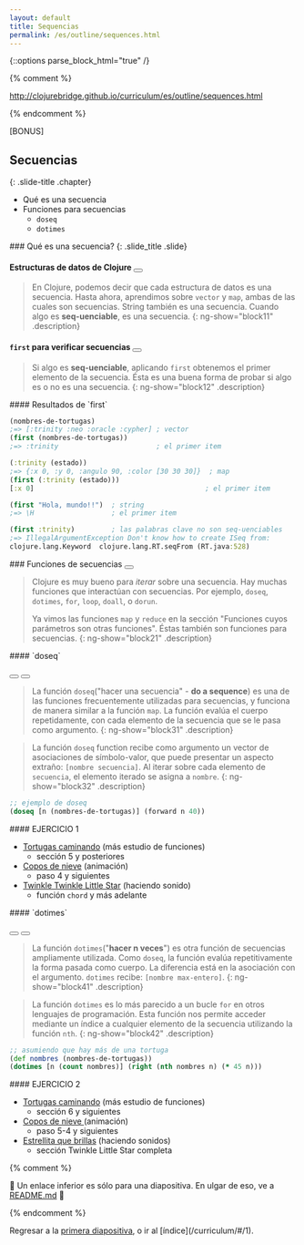 ```yaml
---
layout: default
title: Sequencias
permalink: /es/outline/sequences.html
---
```


{::options parse_block_html="true" /}

{% comment %}

http://clojurebridge.github.io/curriculum/es/outline/sequences.html

{% endcomment %}

<section>
[BONUS]

Secuencias
-------------------------
{: .slide-title .chapter}

* Qué es una secuencia
* Funciones para secuencias
    * `doseq`
    * `dotimes`
</section>

<section ng-controller="NarrativeController">
### Qué es una secuencia?
{: .slide_title .slide}

#### Estructuras de datos de Clojure <button class="link" ng-bind-html="details" ng-model="block11" ng-click="block11=!block11"></button>

> En Clojure, podemos decir que cada estructura de datos es una secuencia.
> Hasta ahora, aprendimos sobre `vector` y `map`, ambas de las cuales son secuencias.
> String también es una secuencia. Cuando algo es **seq-uenciable**, es una secuencia.
{: ng-show="block11" .description}

#### `first` para verificar secuencias <button class="link" ng-bind-html="details" ng-model="block12" ng-click="block12=!block12"></button>

> Si algo es **seq-uenciable**, aplicando `first` obtenemos el primer elemento de la secuencia.
> Ésta es una buena forma de probar si algo es o no es una secuencia.
{: ng-show="block12" .description}
</section>

<section ng-controller="NarrativeController">
#### Resultados de `first`

```clojure
(nombres-de-tortugas)
;=> [:trinity :neo :oracle :cypher] ; vector
(first (nombres-de-tortugas))
;=> :trinity                        ; el primer item

(:trinity (estado))
;=> {:x 0, :y 0, :angulo 90, :color [30 30 30]}  ; map
(first (:trinity (estado)))
[:x 0]                                          ; el primer item

(first "Hola, mundo!!")  ; string
;=> \H                   ; el primer item

(first :trinity)         ; las palabras clave no son seq-uenciables
;=> IllegalArgumentException Don't know how to create ISeq from:
clojure.lang.Keyword  clojure.lang.RT.seqFrom (RT.java:528)
```
</section>

<section ng-controller="NarrativeController">
### Funciones de secuencias
<button class="link" ng-bind-html="details" ng-model="block21" ng-click="block21=!block21"></button>

> Clojure es muy bueno para *iterar* sobre una secuencia.
> Hay muchas funciones que interactúan con secuencias.
> Por ejemplo, `doseq`, `dotimes`, `for`, `loop`, `doall`, o `dorun`.
>
> Ya vimos las funciones `map` y `reduce` en la sección "Funciones cuyos parámetros son otras funciones". Éstas también son funciones para secuencias.
{: ng-show="block21" .description}
</section>

<section ng-controller="NarrativeController">
#### `doseq`

<button class="link" ng-bind-html="details1" ng-model="block31" ng-click="block31=!block31"></button>
<button class="link" ng-bind-html="details2" ng-model="block32" ng-click="block32=!block32"></button>

> La función `doseq`("hacer una secuencia" - **do a sequence**) es una de las funciones frecuentemente utilizadas
>  para secuencias, y funciona de manera similar a la función `map`.
> La función evalúa el cuerpo repetidamente, con cada elemento de la secuencia
> que se le pasa como argumento.
{: ng-show="block31" .description}

> La función `doseq` function recibe como argumento un vector de asociaciones de 
> símbolo-valor, que puede presentar un aspecto extraño: `[nombre secuencia]`. Al iterar sobre cada elemento
> de `secuencia`, el elemento iterado se asigna a `nombre`.
{: ng-show="block32" .description}

```clojure
;; ejemplo de doseq
(doseq [n (nombres-de-tortugas)] (forward n 40))
```
</section>

<section>
#### EJERCICIO 1

* [Tortugas caminando](https://github.com/ClojureBridge/welcometoclojurebridge/blob/master/outline/TURTLE-SAMPLES.md) (más estudio de funciones)
    - sección 5 y posteriores
* [Copos de nieve](https://github.com/ClojureBridge/drawing/blob/master/curriculum/create-something.md) (animación)
    - paso 4 y siguientes
* [Twinkle Twinkle Little Star](https://github.com/ClojureBridge/tones/blob/master/curriculum/01-piano-chords.md) (haciendo sonido)
    - función `chord` y más adelante
</section>

<section ng-controller="NarrativeController">
#### `dotimes`

<button class="link" ng-bind-html="details1" ng-model="block41" ng-click="block41=!block41"></button>
<button class="link" ng-bind-html="details2" ng-model="block42" ng-click="block42=!block42"></button>

> La función `dotimes`("**hacer n veces**") es otra función de secuencias
> ampliamente utilizada. Como `doseq`, la función evalúa repetitivamente
> la forma pasada como cuerpo. La diferencia está en la asociación con el 
> argumento. `dotimes` recibe: `[nombre max-entero]`.
{: ng-show="block41" .description}

> La función `dotimes` es lo más parecido a un bucle `for` en otros lenguajes
> de programación. Esta función nos permite acceder mediante un índice a cualquier
> elemento de la secuencia utilizando la función `nth`.
{: ng-show="block42" .description}

```clojure
;; asumiendo que hay más de una tortuga
(def nombres (nombres-de-tortugas))
(dotimes [n (count nombres)] (right (nth nombres n) (* 45 n)))
```
</section>

<section>
#### EJERCICIO 2

* [Tortugas caminando](https://github.com/ClojureBridge/welcometoclojurebridge/blob/master/outline/TURTLE-SAMPLES.md) (más estudio de funciones)
    - sección 6 y siguientes
* [Copos de nieve ](https://github.com/ClojureBridge/drawing/blob/master/curriculum/create-something.md) (animación)
    - paso 5-4 y siguientes
* [Estrellita que brillas](https://github.com/ClojureBridge/tones/blob/master/curriculum/01-piano-chords.md) (haciendo sonidos)
    - sección Twinkle Little Star completa
</section>


{% comment %}

:star2: Un enlace inferior es sólo para una diapositiva. En ulgar de eso, ve a [README.md](../README.md) :star2:

{% endcomment %}

<section>
Regresar a la <a href="javascript:;" onClick="Reveal.slide(1);">primera diapositiva</a>,
o ir al [índice](/curriculum/#/1).
</section>
	